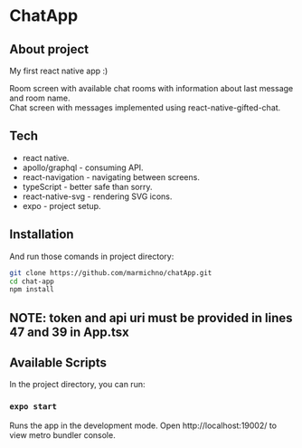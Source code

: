# ChatApp


## About project

My first react native app :)

Room screen with available chat rooms with information about last message and room name.<br>
Chat screen with messages implemented using react-native-gifted-chat.<br>

## Tech

- react native.
- apollo/graphql - consuming API.
- react-navigation - navigating between screens.
- typeScript - better safe than sorry.
- react-native-svg - rendering SVG icons.
- expo - project setup.

## Installation

And run those comands in project directory:
```sh
git clone https://github.com/marmichno/chatApp.git
cd chat-app
npm install
```
<h2>NOTE: token and api uri must be provided in lines 47 and 39 in App.tsx</h2>

## Available Scripts

In the project directory, you can run:

### `expo start`

Runs the app in the development mode.
Open http://localhost:19002/ to view metro bundler console.
